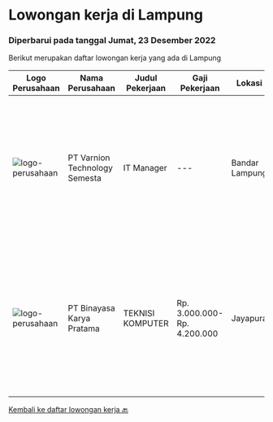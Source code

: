 
  # Lowongan kerja di Lampung

  ### Diperbarui pada tanggal Jumat, 23 Desember 2022

  Berikut merupakan daftar lowongan kerja yang ada di Lampung

  |Logo Perusahaan | Nama Perusahaan | Judul Pekerjaan | Gaji Pekerjaan | Lokasi | Deskripsi | Tanggal diunggah | Pranala |
  | -------------- | --------------- | --------------- | --------- | --------- | -------------- | ------- | ----------- |
  |![logo-perusahaan](https://image-service-cdn.seek.com.au/9d519d1d9812b39e882a6e811a0079b9d4f2ef79/ee4dce1061f3f616224767ad58cb2fc751b8d2dc)|PT Varnion Technology Semesta|IT Manager|---|Bandar Lampung|Job Descriptions: Manage and lead Corporate IT teams to deliver stable and solutive IT solutions Ensure that the day-to-day IT operations running...|Sabtu, 03 Desember 2022|https://www.jobstreet.co.id/id/job/it-manager-4130366?token=0~b0a59730-e8cb-47f2-b1e5-64dc03337022&sectionRank=1&jobId=jobstreet-id-job-4130366|
|![logo-perusahaan](https://image-service-cdn.seek.com.au/ffbcd8309fe4010672e6779bce48c2652d16094e/ee4dce1061f3f616224767ad58cb2fc751b8d2dc)|PT Binayasa Karya Pratama|TEKNISI KOMPUTER|Rp. 3.000.000-Rp. 4.200.000|Jayapura|Tanggung Jawab Pekerjaan: Melakukan pemantauan terhadap perangkat serta maintenance yang bersifat preventif seperti update patch Operating System dan...|Rabu, 23 November 2022|https://www.jobstreet.co.id/id/job/teknisi-komputer-4117581?token=0~b0a59730-e8cb-47f2-b1e5-64dc03337022&sectionRank=2&jobId=jobstreet-id-job-4117581|


  [Kembali ke daftar lowongan kerja 🔙](../README.md#daftar-lowongan-kerja)
  
